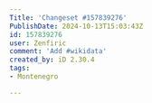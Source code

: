```yaml
---
Title: 'Changeset #157839276'
PublishDate: 2024-10-13T15:03:43Z
id: 157839276
user: Zenfiric
comment: 'Add #wikidata'
created_by: iD 2.30.4
tags:
- Montenegro

---
```

